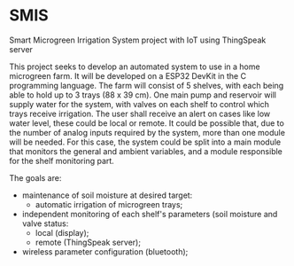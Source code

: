 # SMIS
Smart Microgreen Irrigation System project with IoT using ThingSpeak server

This project seeks to develop an automated system to use in a home microgreen farm. It will be developed on a ESP32 DevKit in the C programming language. 
The farm will consist of 5 shelves, with each being able to hold up to 3 trays (88 x 39 cm). One main pump and reservoir will supply water for the system, with valves on each shelf to control which trays receive irrigation. The user shall receive an alert on cases like low water level, these could be local or remote. 
It could be possible that, due to the number of analog inputs required by the system, more than one module will be needed. For this case, the system could be split into a main module that monitors the general and ambient variables, and a module responsible for the shelf monitoring part.

The goals are:
  - maintenance of soil moisture at desired target:
    - automatic irrigation of microgreen trays;
  - independent monitoring of each shelf's parameters (soil moisture and valve status:
    - local (display);
    - remote (ThingSpeak server);
  - wireless parameter configuration (bluetooth);
